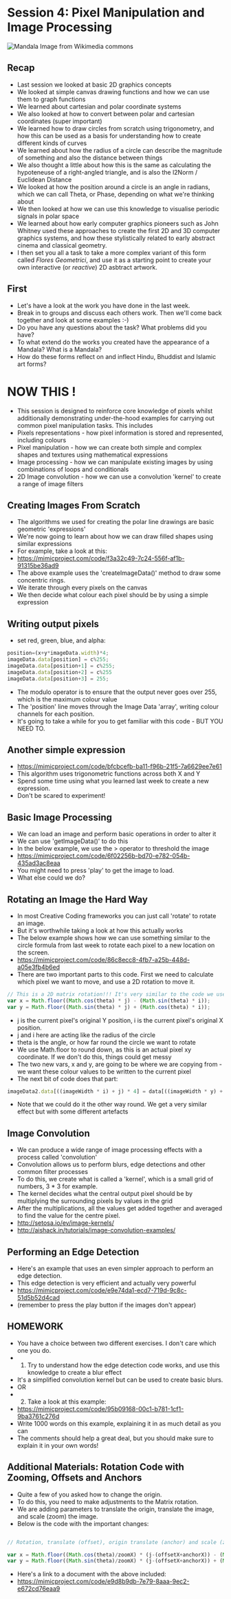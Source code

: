 # Session 4: Pixel Manipulation and Image Processing

![Mandala Image from Wikimedia commons](https://upload.wikimedia.org/wikipedia/commons/9/9a/Mandala_52.svg)

## Recap
 - Last session we looked at basic 2D graphics concepts
 - We looked at simple canvas drawing functions and how we can use them to graph functions
 - We learned about cartesian and polar coordinate systems
 - We also looked at how to convert between polar and cartesian coordinates (super important)
 - We learned how to draw circles from scratch using trigonometry, and how this can be used as a basis for understanding how to create different kinds of curves
 - We learned about how the radius of a circle can describe the magnitude of something and also the distance between things
 - We also thought a little about how this is the same as calculating the hypoteneuse of a right-angled triangle, and is also the l2Norm / Euclidean Distance 
 - We looked at how the position around a circle is an angle in radians, which we can call Theta, or Phase, depending on what we're thinking about
 - We then looked at how we can use this knowledge to visualise periodic signals in polar space
 - We learned about how early computer graphics pioneers such as John Whitney used these approaches to create the first 2D and 3D computer graphics systems, and how these stylistically related to early abstract cinema and classical geometry.
 - I then set you all a task to take a more complex variant of this form called *Flores Geometrici*, and use it as a starting point to create your own interactive (or *reactive*) 2D asbtract artwork.

## First
 - Let's have a look at the work you have done in the last week. 
 - Break in to groups and discuss each others work. Then we'll come back together and look at some examples :-)
 - Do you have any questions about the task? What problems did you have?
 - To what extend do the works you created have the appearance of a Mandala? What is a Mandala?
  - How do these forms reflect on and inflect Hindu, Bhuddist and Islamic art forms?

# NOW THIS !

* This session is designed to reinforce core knowledge of pixels whilst additionally demonstrating under-the-hood examples for carrying out common pixel manipulation tasks. This includes
 * Pixels representations - how pixel information is stored and represented, including colours
 * Pixel manipulation - how we can create both simple and complex shapes and textures using mathematical expressions 
 * Image processing - how we can manipulate existing images by using combinations of loops and conditionals 
 * 2D Image convolution - how we can use a convolution 'kernel' to create a range of image filters

## Creating Images From Scratch
 - The algorithms we used for creating the polar line drawings are basic geometric 'expressions' 
 - We're now going to learn about how we can draw filled shapes using similar expressions
 - For example, take a look at this:
 - https://mimicproject.com/code/f3a32c49-7c24-556f-af1b-91315be36ad9
 - The above example uses the 'createImageData()' method to draw some concentric rings.
 - We iterate through every pixels on the canvas
 - We then decide what colour each pixel should be by using a simple expression
 
## Writing output pixels
 - set red, green, blue, and alpha:
```JavaScript
position=(x+y*imageData.width)*4;
imageData.data[position] = c%255;
imageData.data[position+1] = c%255;
imageData.data[position+2] = c%255
imageData.data[position+3] = 255;
```
 - The modulo operator is to ensure that the output never goes over 255, which is the maximum colour value
 - The 'position' line moves through the Image Data 'array', writing colour channels for each position.
 - It's going to take a while for you to get familiar with this code - BUT YOU NEED TO.
 
 ## Another simple expression
  - https://mimicproject.com/code/bfcbcefb-ba11-f96b-21f5-7a6629ee7e61
  - This algorithm uses trigonometric functions across both X and Y
  - Spend some time using what you learned last week to create a new expression. 
  - Don't be scared to experiment!
  
 ## Basic Image Processing
  - We can load an image and perform basic operations in order to alter it
  - We can use 'getImageData()' to do this
  - In the below example, we use the > operator to threshold the image
  - https://mimicproject.com/code/6f02256b-bd70-e782-054b-435ad3ac8eaa
  - You might need to press 'play' to get the image to load.
  - What else could we do?
  
 ## Rotating an Image the Hard Way
  - In most Creative Coding frameworks you can just call 'rotate' to rotate an image.
  - But it's worthwhile taking a look at how this actually works
  - The below example shows how we can use something similar to the circle formula from last week to rotate each pixel to a new location on the screen.
  - https://mimicproject.com/code/86c8ecc8-4fb7-a25b-448d-a05e3fb4b6ed
  - There are two important parts to this code. First we need to calculate which pixel we want to move, and use a 2D rotation to move it.
```JavaScript 
// This is a 2D matrix rotation!!! It's very similar to the code we used to rotate points around a circle.
var x = Math.floor((Math.cos(theta) * j) - (Math.sin(theta) * i));
var y = Math.floor((Math.sin(theta) * j) + (Math.cos(theta) * i));
```
 - j is the current pixel's original Y position, i is the current pixel's original X position.
 - j and i here are acting like the radius of the circle
 - theta is the angle, or how far round the circle we want to rotate 
 - We use Math.floor to round down, as this is an actual pixel xy coordinate. If we don't do this, things could get messy
 - The two new vars, x and y, are going to be where we are copying from - we want these colour values to be written to the current pixel
 - The next bit of code does that part:
```JavaScript  
imageData2.data[((imageWidth * i) + j) * 4] = data[((imageWidth * y) + x) * 4];
```
 - Note that we could do it the other way round. We get a very similar effect but with some different artefacts
 
 ## Image Convolution
  - We can produce a wide range of image processing effects with a process called 'convolution'
  - Convolution allows us to perform blurs, edge detections and other common filter processes
  - To do this, we create what is called a 'kernel', which is a small grid of numbers, 3 * 3 for example.
  - The kernel decides what the central output pixel should be by multiplying the surrounding pixels by values in the grid
  - After the multiplications, all the values get added together and averaged to find the value for the centre pixel.
  - http://setosa.io/ev/image-kernels/
  - http://aishack.in/tutorials/image-convolution-examples/
  
## Performing an Edge Detection
  - Here's an example that uses an even simpler approach to perform an edge detection.
  - This edge detection is very efficient and actually very powerful
  - https://mimicproject.com/code/e9e74da1-ecd7-719d-9c8c-51d5b52d4cad
  - (remember to press the play button if the images don't appear)
  
## HOMEWORK
 - You have a choice between two different exercises. I don't care which one you do.
 - 1) Try to understand how the edge detection code works, and use this knowledge to create a blur effect
 - It's a simplified convolution kernel but can be used to create basic blurs.
 - OR
 - 2) Take a look at this example:
 - https://mimicproject.com/code/95b09168-00c1-b781-1cf1-9ba3761c276d
 - Write 1000 words on this example, explaining it in as much detail as you can
 - The comments should help a great deal, but you should make sure to explain it in your own words!

## Additional Materials: Rotation Code with Zooming, Offsets and Anchors
 - Quite a few of you asked how to change the origin.
 - To do this, you need to make adjustments to the Matrix rotation.
 - We are adding parameters to translate the origin, translate the image, and scale (zoom) the image.
 - Below is the code with the important changes:
 ```JavaScript 

// Rotation, translate (offset), origin translate (anchor) and scale (zoom)

var x = Math.floor((Math.cos(theta)/zoomX) * (j-(offsetX+anchorX)) - (Math.sin(theta)/zoomY) * (i-(offsetY+anchorY)))+anchorX;
var y = Math.floor((Math.sin(theta)/zoomX) * (j-(offsetX+anchorX)) + (Math.cos(theta)/zoomY) * (i-(offsetY+anchorY)))+anchorY;
```
 - Here's a link to a document with the above included:
 - https://mimicproject.com/code/e9d8b9db-7e79-8aaa-9ec2-e672cd76eaa9 
